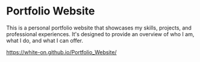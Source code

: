 # Portfolio Website
This is a personal portfolio website that showcases my skills, projects, and professional experiences. It's designed to provide an overview of who I am, what I do, and what I can offer.

https://white-on.github.io/Portfolio_Website/

